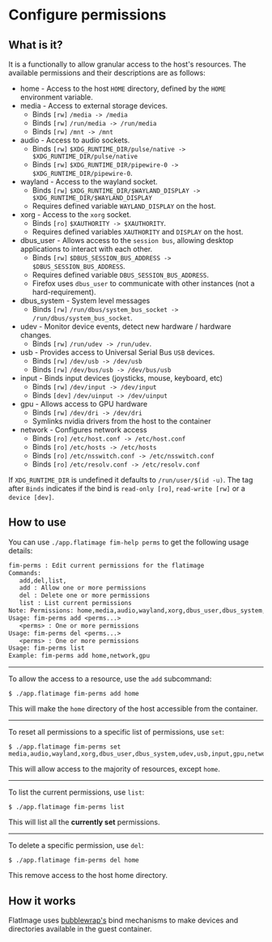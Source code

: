 # Configure permissions

## What is it?

It is a functionally to allow granular access to the host's resources. The
available permissions and their descriptions are as follows:

* home - Access to the host `HOME` directory, defined by the `HOME` environment
variable.
* media - Access to external storage devices.
    * Binds `[rw]` `/media -> /media`
    * Binds `[rw]` `/run/media -> /run/media`
    * Binds `[rw]` `/mnt -> /mnt`
* audio - Access to audio sockets.
    * Binds `[rw]` `$XDG_RUNTIME_DIR/pulse/native -> $XDG_RUNTIME_DIR/pulse/native`
    * Binds `[rw]` `$XDG_RUNTIME_DIR/pipewire-0 -> $XDG_RUNTIME_DIR/pipewire-0`.
* wayland - Access to the wayland socket.
    * Binds `[rw]` `$XDG_RUNTIME_DIR/$WAYLAND_DISPLAY -> $XDG_RUNTIME_DIR/$WAYLAND_DISPLAY`
    * Requires defined variable `WAYLAND_DISPLAY` on the host.
* xorg - Access to the `xorg` socket.
    * Binds `[ro]` `$XAUTHORITY -> $XAUTHORITY`.
    * Requires defined variables `XAUTHORITY` and `DISPLAY` on the host.
* dbus_user - Allows access to the `session bus`, allowing desktop applications to
    interact with each other.
    * Binds `[rw]` `$DBUS_SESSION_BUS_ADDRESS -> $DBUS_SESSION_BUS_ADDRESS`.
    * Requires defined variable `DBUS_SESSION_BUS_ADDRESS`.
    * Firefox uses `dbus_user` to communicate with other instances (not a hard-requirement).
* dbus_system - System level messages
    * Binds `[rw]` `/run/dbus/system_bus_socket -> /run/dbus/system_bus_socket`.
* udev - Monitor device events, detect new hardware / hardware changes.
    * Binds `[rw]` `/run/udev -> /run/udev`.
* usb - Provides access to Universal Serial Bus `USB` devices.
    * Binds `[rw]` `/dev/usb -> /dev/usb`
    * Binds `[rw]` `/dev/bus/usb -> /dev/bus/usb`
* input - Binds input devices (joysticks, mouse, keyboard, etc)
    * Binds `[rw]` `/dev/input -> /dev/input`
    * Binds `[dev]` `/dev/uinput -> /dev/uinput`
* gpu - Allows access to GPU hardware
    * Binds `[rw]` `/dev/dri -> /dev/dri`
    * Symlinks nvidia drivers from the host to the container
* network - Configures network access
    * Binds `[ro]` `/etc/host.conf -> /etc/host.conf`
    * Binds `[ro]` `/etc/hosts -> /etc/hosts`
    * Binds `[ro]` `/etc/nsswitch.conf -> /etc/nsswitch.conf`
    * Binds `[ro]` `/etc/resolv.conf -> /etc/resolv.conf`

If `XDG_RUNTIME_DIR` is undefined it defaults to `/run/user/$(id -u)`. The tag
after `Binds` indicates if the bind is `read-only [ro]`, `read-write [rw]` or a
`device [dev]`.

## How to use

You can use `./app.flatimage fim-help perms` to get the following usage details:

```txt
fim-perms : Edit current permissions for the flatimage
Commands:
   add,del,list,
   add : Allow one or more permissions
   del : Delete one or more permissions
   list : List current permissions
Note: Permissions: home,media,audio,wayland,xorg,dbus_user,dbus_system,udev,usb,input,gpu,network
Usage: fim-perms add <perms...>
   <perms> : One or more permissions
Usage: fim-perms del <perms...>
   <perms> : One or more permissions
Usage: fim-perms list
Example: fim-perms add home,network,gpu
```

---

To allow the access to a resource, use the `add` subcommand:

```
$ ./app.flatimage fim-perms add home
```

This will make the `home` directory of the host accessible from the container.

---

To reset all permissions to a specific list of permissions, use `set`:

```
$ ./app.flatimage fim-perms set media,audio,wayland,xorg,dbus_user,dbus_system,udev,usb,input,gpu,network
```

This will allow access to the majority of resources, except `home`.

---

To list the current permissions, use `list`:

```
$ ./app.flatimage fim-perms list
```

This will list all the **currently set** permissions.

---

To delete a specific permission, use `del`:

```
$ ./app.flatimage fim-perms del home
```

This remove access to the host home directory.

## How it works

FlatImage uses [bubblewrap's](https://github.com/containers/bubblewrap)
bind mechanisms to make devices and directories available in the guest
container.
